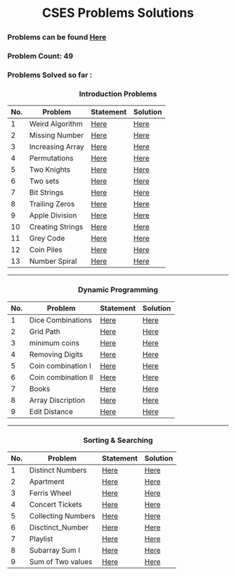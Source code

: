 # <p align = 'center'>CSES Problems Solutions</p>

### Problems can be found  [Here](https://cses.fi/problemset/)
### Problem Count: 49
### Problems Solved so far :

### <p align = 'center'>Introduction Problems</p>
| No.| Problem | Statement | Solution|
| --- | --- | --- | --- |
|1| Weird Algorithm|[Here]()|[Here]()|
|2| Missing Number|[Here]()|[Here]()|
|3|Increasing Array|[Here]()|[Here]()|
|4|Permutations|[Here]()|[Here]()|
|5|Two Knights|[Here]()|[Here]()|
|6|Two sets|[Here]()|[Here]()|
|7|Bit Strings|[Here]()|[Here]()|
|8|Trailing Zeros|[Here]()|[Here]()|
|9|Apple Division|[Here]()|[Here]()|
|10| Creating Strings|[Here]()|[Here]()|
|11| Grey Code|[Here]()|[Here]()|
|12| Coin Piles |[Here]()|[Here]()|
|13| Number Spiral|[Here]()|[Here]()|
---

### <p align = 'center'>Dynamic Programming</p>
| No.| Problem | Statement | Solution |
| --- | --- | --- | --- |
|1| Dice Combinations|[Here]()|[Here]()|
|2| Grid Path |[Here]()|[Here]()|
|3| minimum coins|[Here]()|[Here]()|
|4| Removing Digits|[Here]()|[Here]()|
|5| Coin combination I |[Here]()|[Here]()|
|6| Coin combination II |[Here]()|[Here]()|
|7| Books|[Here]()|[Here]()|
|8| Array Discription|[Here]()|[Here]()|
|9| Edit Distance |[Here]()|[Here]()|
---

### <p align = 'center'>Sorting & Searching</p>
| No.| Problem | Statement | Solution |
| --- | --- | --- | --- |
|1| Distinct Numbers|[Here]()|[Here]()|
|2| Apartment|[Here]()|[Here]()|
|3|Ferris Wheel|[Here]()|[Here]()|
|4|Concert Tickets|[Here]()|[Here]()|
|5|Collecting Numbers|[Here]()|[Here]()|
|6|Disctinct_Number|[Here]()|[Here]()|
|7|Playlist |[Here]()|[Here]()|
|8|Subarray Sum I|[Here]()|[Here]()|
|9| Sum of Two values |[Here]()|[Here]()|